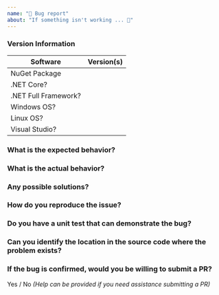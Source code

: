 ```yaml
---
name: "🐜 Bug report"
about: "If something isn't working ... 🔧"
---
```


### Version Information
| Software                       | Version(s) |
| ------------------------| ---------- |
| NuGet Package            |                 |
| .NET Core?                   |                 |
| .NET Full Framework?   |                 |
| Windows OS?              |                  |
| Linux OS?                    |                  |
| Visual Studio?              |                  |

### What is the expected behavior?

### What is the actual behavior?

### Any possible solutions?

### How do you reproduce the issue?

### Do you have a unit test that can demonstrate the bug?

### Can you identify the location in the source code where the problem exists?

### If the bug is confirmed, would you be willing to submit a PR?

Yes / No _(Help can be provided if you need assistance submitting a PR)_
